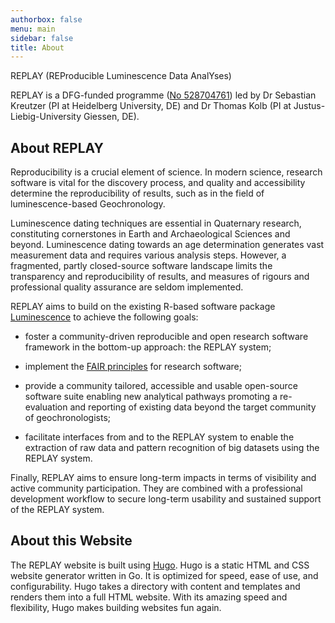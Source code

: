 ```yaml
---
authorbox: false
menu: main
sidebar: false
title: About
---
```


REPLAY (REProducible Luminescence Data AnalYses)

REPLAY is a DFG-funded programme ([No 528704761](https://gepris.dfg.de/gepris/projekt/528704761?language=en))
led by Dr Sebastian Kreutzer (PI at Heidelberg University, DE) and
Dr Thomas Kolb (PI at Justus-Liebig-University Giessen, DE).

## About REPLAY

Reproducibility is a crucial element of science. In modern science, research
software is vital for the discovery process, and quality and accessibility
determine the reproducibility of results, such as in the field of
luminescence-based Geochronology.

Luminescence dating techniques are essential in Quaternary research,
constituting cornerstones in Earth and Archaeological Sciences and beyond.
Luminescence dating towards an age determination generates vast measurement
data and requires various analysis steps. However, a fragmented, partly
closed-source software landscape limits the transparency and reproducibility
of results, and measures of rigours and professional quality assurance are
seldom implemented.

REPLAY aims to build on the existing R-based software package
[Luminescence](https://r-lum.github.io/Luminescence/) to achieve the following
goals:

- foster a community-driven reproducible and open research software framework
in the bottom-up approach: the REPLAY system;

- implement the [FAIR principles](https://www.go-fair.org/fair-principles/)
for research software;

- provide a community tailored, accessible and usable open-source software
suite enabling new analytical pathways promoting a re-evaluation and
reporting of existing data beyond the target community of geochronologists;

- facilitate interfaces from and to the REPLAY system to enable the
extraction of raw data and pattern recognition of big datasets using the
REPLAY system.

Finally, REPLAY aims to ensure long-term impacts in terms of visibility and
active community participation. They are combined with a professional
development workflow to secure long-term usability and sustained support of
the REPLAY system.

## About this Website

The REPLAY website is built using [Hugo](https://gohugo.io/). Hugo is a
static HTML and CSS website generator written in Go. It is optimized for
speed, ease of use, and configurability. Hugo takes a directory with
content and templates and renders them into a full HTML website. With its
amazing speed and flexibility, Hugo makes building websites fun again.
